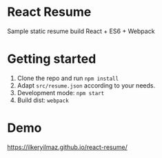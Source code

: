 # React Resume
Sample static resume build React + ES6 + Webpack


# Getting started
1. Clone the repo and run `npm install`
2. Adapt `src/resume.json` according to your needs.
3. Development mode: `npm start`
4. Build dist: `webpack`

# Demo
https://ilkeryilmaz.github.io/react-resume/
